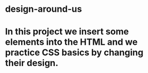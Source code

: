 # design-around-us

# In this project we insert some elements into the HTML and we practice CSS basics by changing their design.